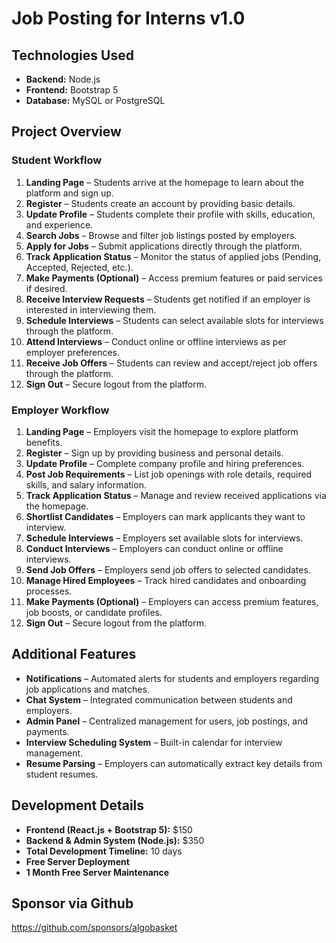 # Job Posting for Interns v1.0

## Technologies Used
- **Backend:** Node.js  
- **Frontend:** Bootstrap 5  
- **Database:** MySQL or PostgreSQL  

## Project Overview

### Student Workflow
1. **Landing Page** – Students arrive at the homepage to learn about the platform and sign up.  
2. **Register** – Students create an account by providing basic details.  
3. **Update Profile** – Students complete their profile with skills, education, and experience.  
4. **Search Jobs** – Browse and filter job listings posted by employers.  
5. **Apply for Jobs** – Submit applications directly through the platform.  
6. **Track Application Status** – Monitor the status of applied jobs (Pending, Accepted, Rejected, etc.).  
7. **Make Payments (Optional)** – Access premium features or paid services if desired.  
8. **Receive Interview Requests** – Students get notified if an employer is interested in interviewing them.  
9. **Schedule Interviews** – Students can select available slots for interviews through the platform.  
10. **Attend Interviews** – Conduct online or offline interviews as per employer preferences.  
11. **Receive Job Offers** – Students can review and accept/reject job offers through the platform.  
12. **Sign Out** – Secure logout from the platform.  

### Employer Workflow
1. **Landing Page** – Employers visit the homepage to explore platform benefits.  
2. **Register** – Sign up by providing business and personal details.  
3. **Update Profile** – Complete company profile and hiring preferences.  
4. **Post Job Requirements** – List job openings with role details, required skills, and salary information.  
5. **Track Application Status** – Manage and review received applications via the homepage.  
6. **Shortlist Candidates** – Employers can mark applicants they want to interview.  
7. **Schedule Interviews** – Employers set available slots for interviews.  
8. **Conduct Interviews** – Employers can conduct online or offline interviews.  
9. **Send Job Offers** – Employers send job offers to selected candidates.  
10. **Manage Hired Employees** – Track hired candidates and onboarding processes.  
11. **Make Payments (Optional)** – Employers can access premium features, job boosts, or candidate profiles.  
12. **Sign Out** – Secure logout from the platform.  

## Additional Features
- **Notifications** – Automated alerts for students and employers regarding job applications and matches.  
- **Chat System** – Integrated communication between students and employers.  
- **Admin Panel** – Centralized management for users, job postings, and payments.  
- **Interview Scheduling System** – Built-in calendar for interview management.  
- **Resume Parsing** – Employers can automatically extract key details from student resumes.  

## Development Details
- **Frontend (React.js + Bootstrap 5):** $150  
- **Backend & Admin System (Node.js):** $350  
- **Total Development Timeline:** 10 days  
- **Free Server Deployment**  
- **1 Month Free Server Maintenance**

## Sponsor via Github 
https://github.com/sponsors/algobasket
